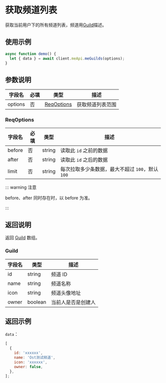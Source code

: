 # 获取频道列表 <Badge text="v1.0.0" />

获取当前用户下的所有频道列表，频道用[Guild](../model/guild.md)描述。

## 使用示例

```javascript
async function demo() {
  let { data } = await client.meApi.meGuilds(options);
}
```

## 参数说明

| 字段名  | 必填 | 类型                      | 描述             |
| ------- | ---- | ------------------------- | ---------------- |
| options | 否   | [ReqOptions](#reqoptions) | 获取频道列表范围 |

### ReqOptions

| 字段名 | 必填 | 类型   | 描述                                             |
| ------ | ---- | ------ | ------------------------------------------------ |
| before | 否   | string | 读取此 `id` 之前的数据                           |
| after  | 否   | string | 读取此 `id` 之后的数据                           |
| limit  | 否   | string | 每次拉取多少条数据，最大不超过 `100`，默认 `100` |

::: warning 注意

before、after 同时存在时，以 before 为准。

:::

## 返回说明

返回 [Guild](#guild) 数组。

### Guild

| 字段名 | 类型    | 描述               |
| ------ | ------- | ------------------ |
| id     | string  | 频道 ID            |
| name   | string  | 频道名称           |
| icon   | string  | 频道头像地址       |
| owner  | boolean | 当前人是否是创建人 |

## 返回示例

`data`：

```js
[
  {
    id: 'xxxxxx',
    name: 'Ost测试频道',
    icon: 'xxxxxx',
    owner: false,
  },
];
```
